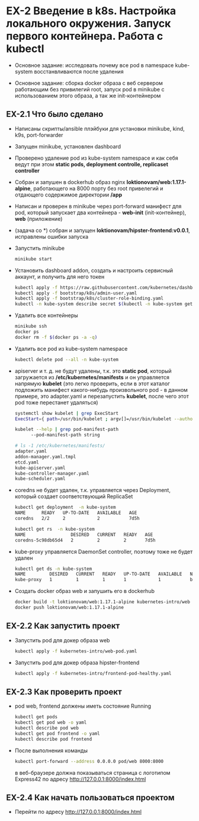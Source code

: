 # EX-2 Введение в k8s. Настройка локального окружения. Запуск первого контейнера. Работа с kubectl

* Основное задание: исследовать почему все pod в namespace kube-system восстанвливаются после удаления

* Основное задание: сборка docker образа с веб сервером работающим без привилегий root,
  запуск pod в minikube с использованием этого образа, а так же init-контейнером

## EX-2.1 Что было сделано

* Написаны скрипты/ansible плэйбуки для установки minikube, kind, k9s, port-forwarder
* Запущен minikube, установлен dashboard
* Проверено удаление pod из kube-system namespace и как себя ведут при этом **static pods, deployment controlle, replicaset controller**
* Собран и запушен в dockerhub образ nginx **loktionovam/web:1.17.1-alpine**, работающего на 8000 порту без root привелегий и отдающего содержимое директории **/app**
* Написан и проверен в minikube через port-forward манифест для pod, который запускает два контейнера - **web-init** (init-контейнер), **web** (приложение)
* (задача со *) собран и запущен **loktionovam/hipster-frontend:v0.0.1**, исправлены ошибки запуска

* Запустить minikube

  ```bash
  minikube start
  ```

* Установить dashboard addon, создать и настроить сервисный аккаунт, и получить для него токен

  ```bash
  kubectl apply -f https://raw.githubusercontent.com/kubernetes/dashboard/v2.0.0-beta1/aio/deploy/recommended.yaml
  kubectl apply -f bootstrap/k8s/admin-user.yaml
  kubectl apply -f bootstrap/k8s/cluster-role-binding.yaml
  kubectl -n kube-system describe secret $(kubectl -n kube-system get secret | grep admin-user | awk '{print $1}')
  ```

* Удалить все контейнеры

  ```bash
  minikube ssh
  docker ps
  docker rm -f $(docker ps -a -q)
  ```

* Удалить все pod из kube-system namespace

  ```bash
  kubectl delete pod --all -n kube-system
  ```

* apiserver и т. д. не будут удалены, т.к. это **static pod**, который загружается из **/etc/kubernetes/manifests** и он управляется напрямую **kubelet**
  (это легко проверить, если в этот каталог подложить манифест какого-нибудь произвольного pod - в данном примере, это adapter.yaml и
  перезапустить **kubelet**, после чего этот pod тоже перестанет удаляться)

  ```bash
  systemctl show kubelet | grep ExecStart
  ExecStart={ path=/usr/bin/kubelet ; argv[]=/usr/bin/kubelet --authorization-mode=Webhook --bootstrap-kubeconfig=/etc/kubernetes/bootstrap-kubelet.conf --cgroup-driver=cgroupfs --client-ca-file=/var/lib/minikube/certs/ca.crt   --cluster-dns=10.96.0.10 --cluster-domain=cluster.local --container-runtime=docker --fail-swap-on=false --hostname-override=minikube --kubeconfig=/etc/kubernetes/kubelet.conf --pod-manifest-path=/etc/kubernetes/manifests ; ignore_errors=no ;   start_time=[Tue 2019-07-09 15:29:06 UTC] ; stop_time=[n/a] ; pid=3584 ; code=(null) ; status=0/0 }

  kubelet --help | grep pod-manifest-path
        --pod-manifest-path string                                                                                  Path to the directory containing static pod files to run, or the path to a single static pod file. Files starting with dots will   be ignored. (DEPRECATED: This parameter should be set via the config file specified by the Kubelet's --config flag. See https://kubernetes.io/docs/tasks/administer-cluster/kubelet-config-file/ for more information.)
  ```

  ```bash
  # ls -1 /etc/kubernetes/manifests/
  adapter.yaml
  addon-manager.yaml.tmpl
  etcd.yaml
  kube-apiserver.yaml
  kube-controller-manager.yaml
  kube-scheduler.yaml
  ```

* coredns не будет удален, т.к. управляется через Deployment, который создает соответствующий ReplicaSet

  ```bash
  kubectl get deployment  -n kube-system
  NAME      READY   UP-TO-DATE   AVAILABLE   AGE
  coredns   2/2     2            2           7d5h

  kubectl get rs  -n kube-system
  NAME                 DESIRED   CURRENT   READY   AGE
  coredns-5c98db65d4   2         2         2       7d5h
  ```

* kube-proxy управляется DaemonSet controller, поэтому тоже не будет удален

  ```bash
  kubectl get ds -n kube-system
  NAME         DESIRED   CURRENT   READY   UP-TO-DATE   AVAILABLE   NODE SELECTOR                 AGE
  kube-proxy   1         1         1       1            1           beta.kubernetes.io/os=linux   7d5h
  ```

* Создать docker образ web и запушить его в dockerhub

  ```bash
  docker build -t loktionovam/web:1.17.1-alpine kubernetes-intro/web
  docker push loktionovam/web:1.17.1-alpine
  ```

## EX-2.2 Как запустить проект

* Запустить pod для докер образа web

  ```bash
  kubectl apply -f kubernetes-intro/web-pod.yaml
  ```

* Запустить pod для докер образа hipster-frontend

  ```bash
  kubectl apply -f kubernetes-intro/frontend-pod-healthy.yaml
  ```

## EX-2.3 Как проверить проект

* pod web, frontend должены иметь состояние Running

  ```bash
  kubectl get pods
  kubectl get pod web -o yaml
  kubectl describe pod web
  kubectl get pod frontend -o yaml
  kubectl describe pod frontend
  ```

* После выполнения команды

  ```bash
  kubectl port-forward --address 0.0.0.0 pod/web 8000:8000
  ```

  в веб-браузере должна показываться страница с логотипом Express42 по адресу <http://127.0.0.1:8000/index.html>

## EX-2.4 Как начать пользоваться проектом

* Перейти по адресу <http://127.0.0.1:8000/index.html>
